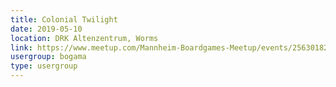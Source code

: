 ```yaml
---
title: Colonial Twilight
date: 2019-05-10
location: DRK Altenzentrum, Worms
link: https://www.meetup.com/Mannheim-Boardgames-Meetup/events/256301825/
usergroup: bogama
type: usergroup
---
```


